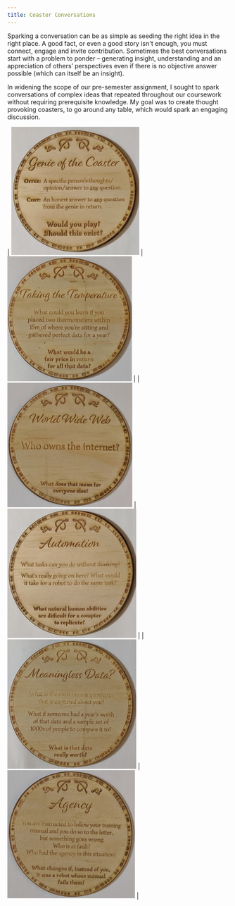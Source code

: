 ```yaml
---
title: Coaster Conversations
---
```





<p>
	Sparking a conversation can be as simple as seeding the right idea in the right place. A good fact, or even a good story isn't enough, you must connect, engage and invite contribution. Sometimes the best conversations start with a problem to ponder – generating insight, understanding and an appreciation of others’ perspectives even if there is no objective answer possible (which can itself be an insight). 
</p>

<p>
	In widening the scope of our pre-semester assignment, I sought to spark conversations of complex ideas that repeated throughout our coursework without requiring prerequisite knowledge. My goal was to create thought provoking coasters, to go around any table, which would spark an engaging discussion.
</p>


| [![Coaster1](coasters/img/physical1.jpg)](/c1) | [![Coaster2](img/physical2.png)](/c2) |
| [![Coaster3](img/physical3.png)](/c3) | [![Coaster4](img/physical4.png)](/c4) |
| [![Coaster5](img/physical5.png)](/c5) | [![Coaster6](img/physical6.png)](/c6) |


